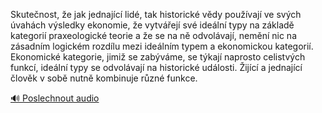 
Skutečnost, že jak jednající lidé, tak historické vědy používají ve svých úvahách výsledky ekonomie, že vytvářejí své ideální typy na základě kategorií praxeologické teorie a že se na ně odvolávají, nemění nic na zásadním logickém rozdílu mezi ideálním typem a ekonomickou kategorií. Ekonomické kategorie, jimiž se zabýváme, se týkají naprosto celistvých funkcí, ideální typy se odvolávají na historické události. Žijící a jednající člověk v sobě nutně kombinuje různé funkce.

[🔊 Poslechnout audio](/data/7-paragraphs/audio/chapter_49/para_010-Skutenost-e-jak-jednajc-lid-tak-historick.mp3)
